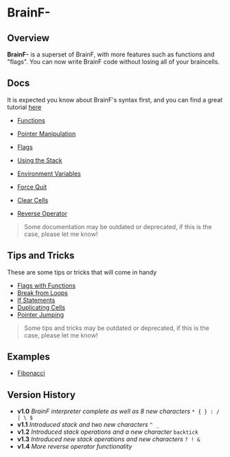 # BrainF-

## Overview

**BrainF-** is a superset of BrainF, with more features such as functions and "flags". You can now write BrainF code without losing all of your braincells.

## Docs

It is expected you know about BrainF's syntax first, and you can find a great tutorial [here](https://gist.github.com/roachhd/dce54bec8ba55fb17d3a)

- [Functions](#Documentation/functions.md)
- [Pointer Manipulation](#Documentation/pointer_manipulation.md)
- [Flags](#Documentation/flags.md)
- [Using the Stack](#Documentation/using_the_stack.md)
- [Environment Variables](#Documentation/env.md)
- [Force Quit](#Documentation/force_quit.md)
- [Clear Cells](#Documentation/clear_cells.md)

- [Reverse Operator](#Documentation/reverse_operator.md)

> Some documentation may be outdated or deprecated, if this is the case, please let me know!

## Tips and Tricks

These are some tips or tricks that will come in handy

- [Flags with Functions](#Documentation/flags_w_functions.md)
- [Break from Loops](#Documentation/break_from_loops.md)
- [If Statements](#Documentation/if_statements.md)
- [Duplicating Cells](#Documentation/duplicate_cells.md)
- [Pointer Jumping](#Documentation/pointer_jumping.md)

> Some tips and tricks may be outdated or deprecated, if this is the case, please let me know!

## Examples

- [Fibonacci](#Documentation/fibonacci.md)

## Version History

- **v1.0** *BrainF interpreter complete as well as 8 new characters* `* { } : / | \ $`
- **v1.1** *Introduced stack and two new characters* `^ _`
- **v1.2** *Introduced stack operations and a new character* `backtick`
- **v1.3** *Introduced new stack operations and new characters* `? ! &`
- **v1.4** *More reverse operator functionality*